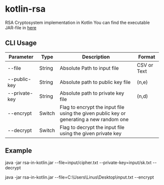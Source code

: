 # kotlin-rsa
RSA Cryptosystem implementation in Kotlin
You can find the executable JAR-file in [here](/artifacts/rsa-in-kotlin.jar)

## CLI Usage

| Parameter | Type | Description | Format |
| --- | --- | --- | --- |
| --file | String | Absolute Path to input file | CSV or Text
| --public-key | String | Absolute path to public key file | (n,e)
| --private-key | String | Absolute path to private key file | (n,d)
| --encrypt | Switch | Flag to encrypt the input file using the given public key or generating a new random one |
| --decrypt | Switch | Flag to decrypt the input file using the given private key |

## Example
java -jar rsa-in-kotlin.jar --file=input/cipher.txt --private-key=input/sk.txt --decrypt

java -jar rsa-in-kotlin.jar --file=C:\Users\Linus\Desktop\input.txt --encrypt